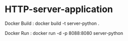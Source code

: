 # HTTP-server-application

Docker Build : docker build -t server-python .

Docker Run : docker run -d -p 8088:8080 server-python 
